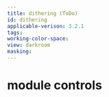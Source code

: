 ```yaml
---
title: dithering (ToDo)
id: dithering
applicable-verison: 3.2.1
tags: 
working-color-space:  
view: darkroom
masking: 
---
```


# module controls

